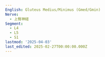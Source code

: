 ```yaml
---
English: Gluteus Medius/Minimus (Gmed/Gmin)
Nerve:
  - 上臀神経
Segment:
  - L4
  - L5
  - S1
lastmod: '2025-04-03'
last_edited: 2025-02-27T00:00:00.000Z
---
```



